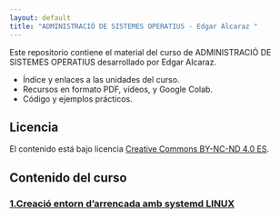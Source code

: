 ```yaml
---
layout: default
title: "ADMINISTRACIÓ DE SISTEMES OPERATIUS - Edgar Alcaraz "
---
```


Este repositorio contiene el material del curso de ADMINISTRACIÓ DE SISTEMES OPERATIUS desarrollado por Edgar Alcaraz.

- Índice y enlaces a las unidades del curso.
- Recursos en formato PDF, vídeos, y Google Colab.
- Código y ejemplos prácticos.

## Licencia

El contenido está bajo licencia [Creative Commons BY-NC-ND 4.0 ES](LICENSE.md).

## Contenido del curso

### [1.Creació entorn d’arrencada amb systemd LINUX](unidad1/unidad1.md)  

